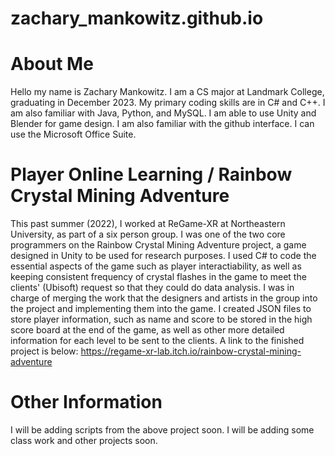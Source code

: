 # zachary_mankowitz.github.io

# About Me
Hello my name is Zachary Mankowitz. I am a CS major at Landmark College, graduating in December 2023.
My primary coding skills are in C# and C++. I am also familiar with Java, Python, and MySQL.
I am able to use Unity and Blender for game design. I am also familiar with the github interface.
I can use the Microsoft Office Suite.

# Player Online Learning / Rainbow Crystal Mining Adventure
This past summer (2022), I worked at ReGame-XR at Northeastern University, as part of a six person group.
I was one of the two core programmers on the Rainbow Crystal Mining Adventure project, a game designed in Unity to be used for research purposes.
I used C# to code the essential aspects of the game such as player interactiability,
as well as keeping consistent frequency of crystal flashes in the game to meet the clients' (Ubisoft) request so that they could do data analysis.
I was in charge of merging the work that the designers and artists in the group into the project and implementing them into the game.
I created JSON files to store player information, such as name and score to be stored in the high score board at the end of the game,
as well as other more detailed information for each level to be sent to the clients.
A link to the finished project is below:
https://regame-xr-lab.itch.io/rainbow-crystal-mining-adventure

# Other Information
I will be adding scripts from the above project soon.
I will be adding some class work and other projects soon.

